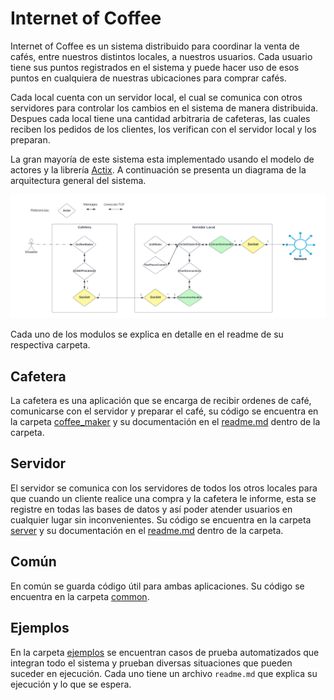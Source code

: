 # Internet of Coffee

Internet of Coffee es un sistema distribuido para coordinar la venta de cafés, entre nuestros distintos locales, a nuestros usuarios. Cada usuario tiene sus puntos registrados en el sistema y puede hacer uso de esos puntos en cualquiera de nuestras ubicaciones para comprar cafés.

Cada local cuenta con un servidor local, el cual se comunica con otros servidores para controlar los cambios en el sistema de manera distribuida. Despues cada local tiene una cantidad arbitraria de cafeteras, las cuales reciben los pedidos de los clientes, los verifican con el servidor local y los preparan.

La gran mayoría de este sistema esta implementado usando el modelo de actores y la librería [Actix](https://docs.rs/actix/latest/actix/). A continuación se presenta un diagrama de la arquitectura general del sistema.

![Architecture](img/internet_of_coffee_architecture.png)

Cada uno de los modulos se explica en detalle en el readme de su respectiva carpeta.

## Cafetera

La cafetera es una aplicación que se encarga de recibir ordenes de café, comunicarse con el servidor y preparar el café, su código se encuentra en la carpeta [coffee_maker](https://github.com/concurrentes-fiuba/2022-2c-tp2-rostov/tree/main/coffee_maker) y su documentación en el [readme.md](https://github.com/concurrentes-fiuba/2022-2c-tp2-rostov/blob/main/coffee_maker/readme.md) dentro de la carpeta.

## Servidor

El servidor se comunica con los servidores de todos los otros locales para que cuando un cliente realice una compra y la cafetera le informe, esta se registre en todas las bases de datos y así poder atender usuarios en cualquier lugar sin inconvenientes. Su código se encuentra en la carpeta [server](https://github.com/concurrentes-fiuba/2022-2c-tp2-rostov/tree/main/server) y su documentación en el [readme.md](https://github.com/concurrentes-fiuba/2022-2c-tp2-rostov/blob/main/server/readme.md) dentro de la carpeta.

## Común

En común se guarda código útil para ambas aplicaciones. Su código se encuentra en la carpeta [common](https://github.com/concurrentes-fiuba/2022-2c-tp2-rostov/tree/main/common).

## Ejemplos

En la carpeta [ejemplos](https://github.com/concurrentes-fiuba/2022-2c-tp2-rostov/tree/main/ejemplos) se encuentran casos de prueba automatizados que integran todo el sistema y prueban diversas situaciones que pueden suceder en ejecución. Cada uno tiene un archivo `readme.md` que explica su ejecución y lo que se espera.
